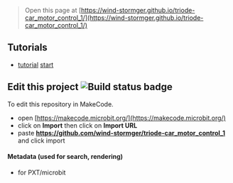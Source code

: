 
> Open this page at [https://wind-stormger.github.io/triode-car_motor_control_1/](https://wind-stormger.github.io/triode-car_motor_control_1/)

## Tutorials

* [tutorial](/triode-car_motor_control_1/tutorial) [start](https://makecode.microbit.org/#tutorial:github:wind-stormger/triode-car_motor_control_1/tutorial)

## Edit this project ![Build status badge](https://github.com/wind-stormger/triode-car_motor_control_1/workflows/MakeCode/badge.svg)

To edit this repository in MakeCode.

* open [https://makecode.microbit.org/](https://makecode.microbit.org/)
* click on **Import** then click on **Import URL**
* paste **https://github.com/wind-stormger/triode-car_motor_control_1** and click import

#### Metadata (used for search, rendering)

* for PXT/microbit
<script src="https://makecode.com/gh-pages-embed.js"></script><script>makeCodeRender("{{ site.makecode.home_url }}", "{{ site.github.owner_name }}/{{ site.github.repository_name }}");</script>
